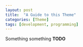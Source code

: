 ```yaml
---
layout: post
title:  "A Guide to this Theme"
categories: [Theme]
tags: [development, programming]
---
```

Something something **TODO**
